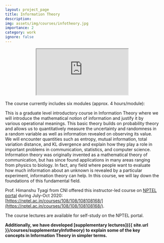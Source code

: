 ```yaml
---
layout: project_page
title: Information Theory
description:
img: assets/img/courses/infotheory.jpg
importance: 2
category: work
ignore: false
---
```

<div class="container-fluid" align=center>
<div class="ratio ratio-16x9">
  <iframe class="img-fluid rounded" src="https://www.youtube.com/embed/TlzTNjD_t8I" title="YouTube video player" allowfullscreen></iframe>
</div>
</div>
<br>
The course currently includes six modules (approx. 4 hours/module):

This is a graduate level introductory course in Information Theory where we will introduce the mathematical notion of information and justify it by various operational meanings. This basic theory builds on probability theory and allows us to quantitatively measure the uncertainty and randomness in a random variable as well as information revealed on observing its value. We will encounter quantities such as entropy, mutual information, total variation distance, and KL divergence and explain how they play a role in important problems in communication, statistics, and computer science. Information theory was originally invented as a mathematical theory of communication, but has since found applications in many areas ranging from physics to biology. In fact, any field where people want to evaluate how much information about an unknown is revealed by a particular experiment, information theory can help. In this course, we will lay down the foundations of this fundamental field.

Prof. Himanshu Tyagi from CNI offered this instructor-led course on [NPTEL portal](https://nptel.ac.in/) during July-Oct 2020: [https://nptel.ac.in/courses/108/108/108108168/](https://nptel.ac.in/courses/108/108/108108168/).

The course lectures are available for self-study on the NPTEL portal.

**Additionally, we have developed [supplementary lectures]({{ site.url }}/courses/supplementaryInfotheory) to explain some of the key concepts in Information Theory in simpler terms.**

